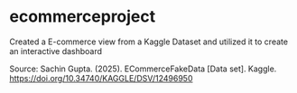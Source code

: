 # ecommerceproject
Created a E-commerce view from a Kaggle Dataset and utilized it to create an interactive dashboard


Source: Sachin Gupta. (2025). ECommerceFakeData [Data set]. Kaggle. https://doi.org/10.34740/KAGGLE/DSV/12496950

